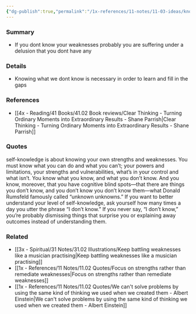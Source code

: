 ```yaml
---
{"dg-publish":true,"permalink":"/1x-references/11-notes/11-03-ideas/knowing-our-own-strengths-and-weaknesses/","title":"Knowing our own strengths and weaknesses","created":"2024-02-14T20:18:28.829+03:00","updated":"2024-02-14T20:18:28.829+03:00"}
---
```



### Summary
- If you dont know your weaknesses probably you are suffering under a delusion that you dont have any

### Details
- Knowing what we dont know is necessary in order to learn and fill in the gaps

### References
- [[4x - Reading/41 Books/41.02 Book reviews/Clear Thinking - Turning Ordinary Moments into Extraordinary Results - Shane  Parrish\|Clear Thinking - Turning Ordinary Moments into Extraordinary Results - Shane  Parrish]]

### Quotes
self-knowledge is about knowing your own strengths and weaknesses. You must know what you can do and what you can’t; your powers and limitations, your strengths and vulnerabilities, what’s in your control and what isn’t. You know what you know, and what you don’t know. And you know, moreover, that you have cognitive blind spots—that there are things you don’t know, and you don’t know you don’t know them—what Donald Rumsfeld famously called “unknown unknowns.” If you want to better understand your level of self-knowledge, ask
yourself how many times a day you utter the phrase “I don’t know.” If you never say, “I don’t know,” you’re probably dismissing things that surprise you or explaining away outcomes instead of understanding them.

### Related
- [[3x - Spiritual/31 Notes/31.02 Illustrations/Keep battling weaknesses like a musician practising\|Keep battling weaknesses like a musician practising]]
- [[1x - References/11 Notes/11.02 Quotes/Focus on strengths rather than remediate weaknesses\|Focus on strengths rather than remediate weaknesses]]
- [[1x - References/11 Notes/11.02 Quotes/We can't solve problems by using the same kind of thinking we used when we created them - Albert Einstein\|We can't solve problems by using the same kind of thinking we used when we created them - Albert Einstein]]